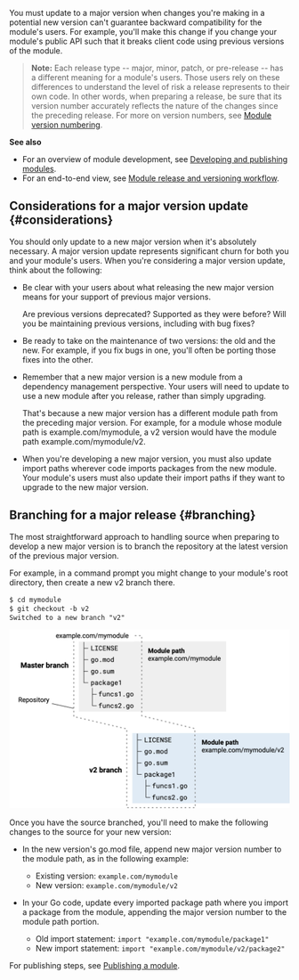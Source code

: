<!--{
  "Title": "Developing a major version update"
}-->

You must update to a major version when changes you're making in a potential new
version can't guarantee backward compatibility for the module's users. For
example, you'll make this change if you change your module's public API such
that it breaks client code using previous versions of the module.

> **Note:** Each release type -- major, minor, patch, or pre-release -- has a
different meaning for a module's users. Those users rely on these differences to
understand the level of risk a release represents to their own code. In other
words, when preparing a release, be sure that its version number accurately
reflects the nature of the changes since the preceding release. For more on
version numbers, see [Module version numbering](/doc/modules/version-numbers).

**See also**

* For an overview of module development, see [Developing and publishing
  modules](developing).
* For an end-to-end view, see [Module release and versioning
  workflow](release-workflow).

## Considerations for a major version update {#considerations}

You should only update to a new major version when it's absolutely necessary.
A major version update represents significant churn for both you and your
module's users. When you're considering a major version update, think about
the following:

* Be clear with your users about what releasing the new major version means
  for your support of previous major versions.

  Are previous versions deprecated? Supported as they were before? Will you be
  maintaining previous versions, including with bug fixes?

* Be ready to take on the maintenance of two versions: the old and the new.
  For example, if you fix bugs in one, you'll often be porting those fixes into
  the other.

* Remember that a new major version is a new module from a dependency management
  perspective. Your users will need to update to use a new module after you
  release, rather than simply upgrading.

  That's because a new major version has a different module path from the
  preceding major version. For example, for a module whose module path is
  example.com/mymodule, a v2 version would have the module path
  example.com/mymodule/v2.

* When you're developing a new major version, you must also update import paths
  wherever code imports packages from the new module. Your module's users must
  also update their import paths if they want to upgrade to the new major version.

## Branching for a major release {#branching}

The most straightforward approach to handling source when preparing to develop a
new major version is to branch the repository at the latest version of the
previous major version.

For example, in a command prompt you might change to your module's root
directory, then create a new v2 branch there.

```
$ cd mymodule
$ git checkout -b v2
Switched to a new branch "v2"
```

<img src="images/v2-branch-module.png"
     alt="Diagram illustrating a repository branched from master to v2"
     style="width: 600px;" />


Once you have the source branched, you'll need to make the following changes to
the source for your new version:

* In the new version's go.mod file, append new major version number to the
  module path, as in the following example:
  * Existing version: `example.com/mymodule`
  * New version: `example.com/mymodule/v2`

* In your Go code, update every imported package path where you import a package
  from the module, appending the major version number to the module path portion.
  * Old import statement: `import "example.com/mymodule/package1"`
  * New import statement: `import "example.com/mymodule/v2/package2"`

For publishing steps, see [Publishing a module](/doc/modules/publishing).
